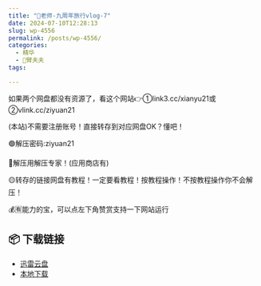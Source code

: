 ```yaml
---
title: "🌸老师-九周年旅行vlog-7"
date: 2024-07-10T12:28:13
slug: wp-4556
permalink: /posts/wp-4556/
categories:
  - 精华
  - 🌸臂夫夫
tags:

---
```


如果两个网盘都没有资源了，看这个网站👉①link3.cc/xianyu21或②vlink.cc/ziyuan21

(本站)不需要注册账号！直接转存到对应网盘OK？懂吧！

🟢解压密码:ziyuan21

🔵解压用解压专家！(应用商店有)

🟡转存的链接网盘有教程！一定要看教程！按教程操作！不按教程操作你不会解压！

💰🈶能力的宝，可以点左下角赞赏支持一下网站运行

## 📦 下载链接
- [迅雷云盘](https://blziyuan21.com/pay-download/4556?key=07baf2be73&down_id=0)
- [本地下载](https://blziyuan21.com/pay-download/4556?key=07baf2be73&down_id=1)

